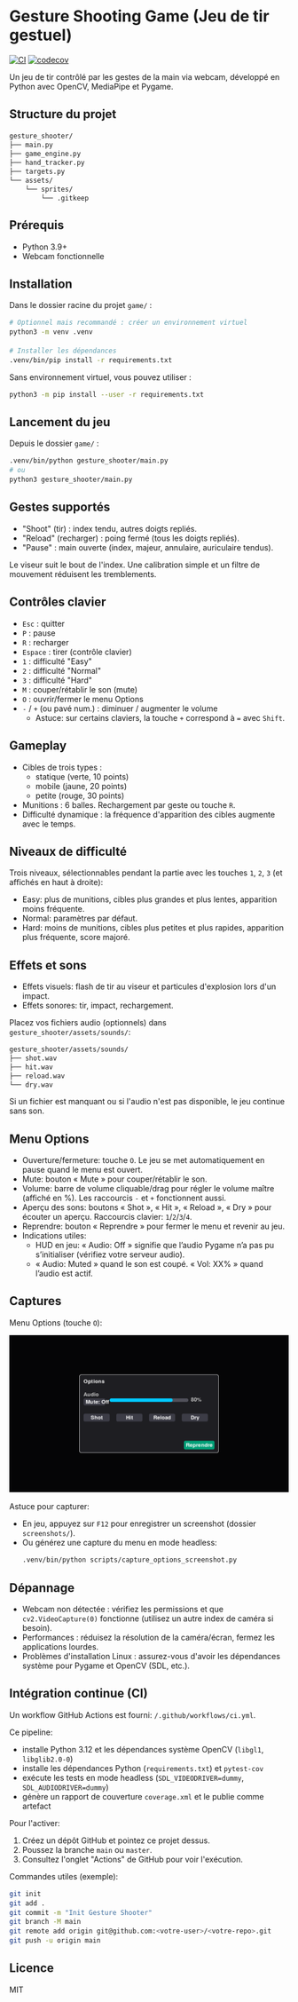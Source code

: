 # Gesture Shooting Game (Jeu de tir gestuel)

<!-- Badges CI & Coverage -->
[![CI](https://github.com/Ahmedable33/geste-shooter/actions/workflows/ci.yml/badge.svg)](https://github.com/Ahmedable33/geste-shooter/actions/workflows/ci.yml)
[![codecov](https://codecov.io/gh/Ahmedable33/geste-shooter/branch/main/graph/badge.svg)](https://codecov.io/gh/Ahmedable33/geste-shooter)

Un jeu de tir contrôlé par les gestes de la main via webcam, développé en Python avec OpenCV, MediaPipe et Pygame.

## Structure du projet
```
gesture_shooter/
├── main.py
├── game_engine.py
├── hand_tracker.py
├── targets.py
└── assets/
    └── sprites/
        └── .gitkeep
```

## Prérequis
- Python 3.9+
- Webcam fonctionnelle

## Installation
Dans le dossier racine du projet `game/` :
```bash
# Optionnel mais recommandé : créer un environnement virtuel
python3 -m venv .venv

# Installer les dépendances
.venv/bin/pip install -r requirements.txt
```
Sans environnement virtuel, vous pouvez utiliser :
```bash
python3 -m pip install --user -r requirements.txt
```

## Lancement du jeu
Depuis le dossier `game/` :
```bash
.venv/bin/python gesture_shooter/main.py
# ou
python3 gesture_shooter/main.py
```

## Gestes supportés
- "Shoot" (tir) : index tendu, autres doigts repliés.
- "Reload" (recharger) : poing fermé (tous les doigts repliés).
- "Pause" : main ouverte (index, majeur, annulaire, auriculaire tendus).

Le viseur suit le bout de l'index. Une calibration simple et un filtre de mouvement réduisent les tremblements.

## Contrôles clavier
- `Esc` : quitter
- `P` : pause
- `R` : recharger
- `Espace` : tirer (contrôle clavier)
- `1` : difficulté "Easy"
- `2` : difficulté "Normal"
- `3` : difficulté "Hard"
- `M` : couper/rétablir le son (mute)
- `O` : ouvrir/fermer le menu Options
- `-` / `+` (ou pavé num.) : diminuer / augmenter le volume
  - Astuce: sur certains claviers, la touche `+` correspond à `=` avec `Shift`.

## Gameplay
- Cibles de trois types :
  - statique (verte, 10 points)
  - mobile (jaune, 20 points)
  - petite (rouge, 30 points)
- Munitions : 6 balles. Rechargement par geste ou touche `R`.
- Difficulté dynamique : la fréquence d'apparition des cibles augmente avec le temps.

## Niveaux de difficulté
Trois niveaux, sélectionnables pendant la partie avec les touches `1`, `2`, `3` (et affichés en haut à droite):
- Easy: plus de munitions, cibles plus grandes et plus lentes, apparition moins fréquente.
- Normal: paramètres par défaut.
- Hard: moins de munitions, cibles plus petites et plus rapides, apparition plus fréquente, score majoré.

## Effets et sons
- Effets visuels: flash de tir au viseur et particules d'explosion lors d'un impact.
- Effets sonores: tir, impact, rechargement.

Placez vos fichiers audio (optionnels) dans `gesture_shooter/assets/sounds/`:
```
gesture_shooter/assets/sounds/
├── shot.wav
├── hit.wav
├── reload.wav
└── dry.wav
```
Si un fichier est manquant ou si l'audio n'est pas disponible, le jeu continue sans son.

## Menu Options
- Ouverture/fermeture: touche `O`. Le jeu se met automatiquement en pause quand le menu est ouvert.
- Mute: bouton « Mute » pour couper/rétablir le son.
- Volume: barre de volume cliquable/drag pour régler le volume maître (affiché en %). Les raccourcis `-` et `+` fonctionnent aussi.
- Aperçu des sons: boutons « Shot », « Hit », « Reload », « Dry » pour écouter un aperçu. Raccourcis clavier: `1`/`2`/`3`/`4`.
- Reprendre: bouton « Reprendre » pour fermer le menu et revenir au jeu.
- Indications utiles:
  - HUD en jeu: « Audio: Off » signifie que l’audio Pygame n’a pas pu s’initialiser (vérifiez votre serveur audio).
  - « Audio: Muted » quand le son est coupé. « Vol: XX% » quand l’audio est actif.

## Captures

Menu Options (touche `O`):

![Menu Options](screenshots/options-menu.png)

Astuce pour capturer:
- En jeu, appuyez sur `F12` pour enregistrer un screenshot (dossier `screenshots/`).
- Ou générez une capture du menu en mode headless:
  ```bash
  .venv/bin/python scripts/capture_options_screenshot.py
  ```

## Dépannage
- Webcam non détectée : vérifiez les permissions et que `cv2.VideoCapture(0)` fonctionne (utilisez un autre index de caméra si besoin).
- Performances : réduisez la résolution de la caméra/écran, fermez les applications lourdes.
- Problèmes d'installation Linux : assurez-vous d'avoir les dépendances système pour Pygame et OpenCV (SDL, etc.).

## Intégration continue (CI)
Un workflow GitHub Actions est fourni: `/.github/workflows/ci.yml`.

Ce pipeline:
- installe Python 3.12 et les dépendances système OpenCV (`libgl1`, `libglib2.0-0`)
- installe les dépendances Python (`requirements.txt`) et `pytest-cov`
- exécute les tests en mode headless (`SDL_VIDEODRIVER=dummy`, `SDL_AUDIODRIVER=dummy`)
- génère un rapport de couverture `coverage.xml` et le publie comme artefact

Pour l'activer:
1. Créez un dépôt GitHub et pointez ce projet dessus.
2. Poussez la branche `main` ou `master`.
3. Consultez l'onglet "Actions" de GitHub pour voir l'exécution.

Commandes utiles (exemple):
```bash
git init
git add .
git commit -m "Init Gesture Shooter"
git branch -M main
git remote add origin git@github.com:<votre-user>/<votre-repo>.git
git push -u origin main
```

## Licence
MIT
